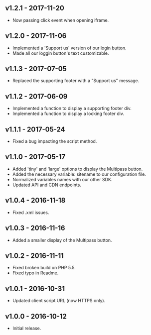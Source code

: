 ## v1.2.1 - 2017-11-20

* Now passing click event when opening iframe.

## v1.2.0 - 2017-11-06

* Implemented a 'Support us' version of our login button.
* Made all our loggin button's text customizable.

## v1.1.3 - 2017-07-05

* Replaced the supporting footer with a "Support us" message.

## v1.1.2 - 2017-06-09

* Implemented a function to display a supporting footer div.
* Implemented a function to display a locking footer div.

## v1.1.1 - 2017-05-24

* Fixed a bug impacting the script method.

## v1.1.0 - 2017-05-17

* Added 'tiny' and 'large' options to display the Multipass button.
* Added the necessary variable: sitename to our configuration file.
* Normalized variables names with our other SDK.
* Updated API and CDN endpoints.

## v1.0.4 - 2016-11-18

* Fixed .xml issues.

## v1.0.3 - 2016-11-16

* Added a smaller display of the Multipass button.

## v1.0.2 - 2016-11-11

* Fixed broken build on PHP 5.5.
* Fixed typo in Readme.

## v1.0.1 - 2016-10-31

* Updated client script URL (now HTTPS only).

## v1.0.0 - 2016-10-12

* Initial release.
